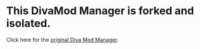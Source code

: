 # This DivaMod Manager is forked and isolated.
Click here for the [original Diva Mod Manager](https://github.com/TekkaGB/DivaModManager).

